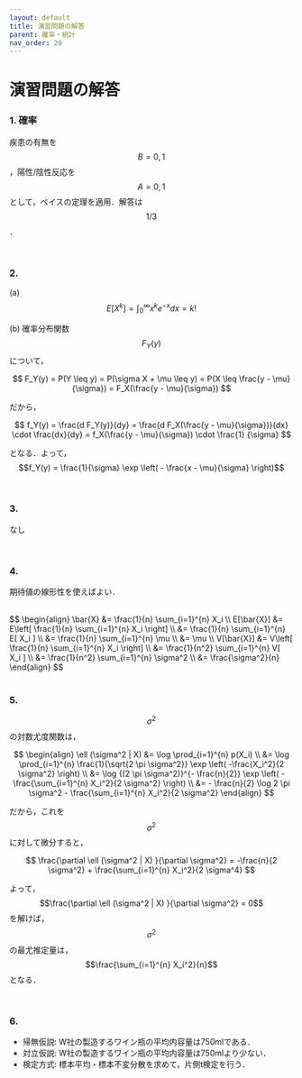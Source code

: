 ```yaml
---
layout: default
title: 演習問題の解答
parent: 確率・統計
nav_order: 20
---
```


# 演習問題の解答

### 1. 確率

疾患の有無を$$B={0,1}$$，陽性/陰性反応を$$A={0,1}$$として，ベイスの定理を適用．解答は$$1/3$$．

<br>

### 2. 

(a) $$E[X^k] = \int_0^{\infty} x^k e^{-x} dx = k!$$

(b) 確率分布関数$$F_Y(y)$$について，

$$
F_Y(y) = P(Y \leq y) = P(\sigma X + \mu \leq y) = P(X \leq \frac{y - \mu}{\sigma}) = F_X(\frac{y - \mu}{\sigma})
$$

だから，

$$
f_Y(y) = \frac{d F_Y(y)}{dy} = \frac{d F_X(\frac{y - \mu}{\sigma})}{dx} \cdot \frac{dx}{dy} = f_X(\frac{y - \mu}{\sigma}) \cdot \frac{1} {\sigma}
$$

となる．よって，$$f_Y(y) = \frac{1}{\sigma} \exp \left( - \frac{x - \mu}{\sigma} \right)$$

<br>

### 3. 

なし

<br>

### 4. 

期待値の線形性を使えばよい．

<br>
$$
\begin{align}
\bar{X} 
&= \frac{1}{n} \sum_{i=1}^{n} X_i \\
E[\bar{X}] 
&= E\left[ \frac{1}{n} \sum_{i=1}^{n} X_i \right] \\
&= \frac{1}{n} \sum_{i=1}^{n} E[ X_i ] \\
&= \frac{1}{n} \sum_{i=1}^{n} \mu \\
&= \mu \\
V[\bar{X}]
&= V\left[ \frac{1}{n} \sum_{i=1}^{n} X_i \right] \\
&= \frac{1}{n^2} \sum_{i=1}^{n} V[ X_i ] \\
&= \frac{1}{n^2} \sum_{i=1}^{n} \sigma^2 \\
&= \frac{\sigma^2}{n}
\end{align}
$$
<br>



<br>

### 5. 

$$\sigma^2$$の対数尤度関数は，

$$
\begin{align}
\ell (\sigma^2 | X) 
&= \log \prod_{i=1}^{n} p(X_i) \\
&= \log \prod_{i=1}^{n} \frac{1}{\sqrt{2 \pi \sigma^2}} \exp \left( -\frac{X_i^2}{2 \sigma^2} \right) \\
&= \log {(2 \pi \sigma^2)}^{- \frac{n}{2}} \exp \left( - \frac{\sum_{i=1}^{n} X_i^2}{2 \sigma^2} \right) \\
&= - \frac{n}{2} \log 2 \pi \sigma^2 - \frac{\sum_{i=1}^{n} X_i^2}{2 \sigma^2}
\end{align}
$$

だから，これを$$\sigma^2$$に対して微分すると，

$$
\frac{\partial \ell (\sigma^2 | X) }{\partial \sigma^2}
= -\frac{n}{2 \sigma^2} + \frac{\sum_{i=1}^{n} X_i^2}{2 \sigma^4}
$$

よって，$$\frac{\partial \ell (\sigma^2 | X) }{\partial \sigma^2} = 0$$を解けば，$$\sigma^2$$の最尤推定量は，$$\frac{\sum_{i=1}^{n} X_i^2}{n}$$ となる．

<br>

### 6. 

- 帰無仮説: W社の製造するワイン瓶の平均内容量は750mlである．
- 対立仮説: W社の製造するワイン瓶の平均内容量は750mlより少ない．
- 検定方式: 標本平均・標本不変分散を求めて，片側t検定を行う．
